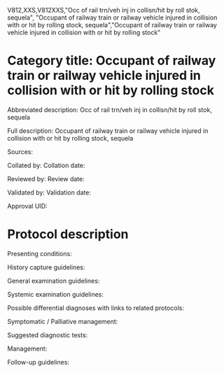 V812,XXS,V812XXS,"Occ of rail trn/veh inj in collisn/hit by roll stok, sequela", "Occupant of railway train or railway vehicle injured in collision with or hit by rolling stock, sequela","Occupant of railway train or railway vehicle injured in collision with or hit by rolling stock"
# Category title: Occupant of railway train or railway vehicle injured in collision with or hit by rolling stock

Abbreviated description: Occ of rail trn/veh inj in collisn/hit by roll stok, sequela

Full description: Occupant of railway train or railway vehicle injured in collision with or hit by rolling stock, sequela

Sources:

Collated by:
Collation date:

Reviewed by:
Review date:

Validated by:
Validation date:

Approval UID:

# Protocol description

Presenting conditions:

History capture guidelines:

General examination guidelines:

Systemic examination guidelines:

Possible differential diagnoses with links to related protocols:

Symptomatic / Palliative management:

Suggested diagnostic tests:

Management:

Follow-up guidelines:
